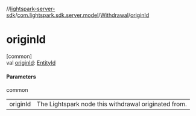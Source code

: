 //[lightspark-server-sdk](../../../index.md)/[com.lightspark.sdk.server.model](../index.md)/[Withdrawal](index.md)/[originId](origin-id.md)

# originId

[common]\
val [originId](origin-id.md): [EntityId](../-entity-id/index.md)

#### Parameters

common

| | |
|---|---|
| originId | The Lightspark node this withdrawal originated from. |
